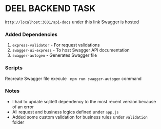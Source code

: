 # DEEL BACKEND TASK

`http://localhost:3001/api-docs` under this link Swagger is hosted

### Added Dependencies
1. `express-validator` - For request validations
1.  `swagger-ui-express` - To host Swagger API documentation
1.  `swagger-autogen` - Generates Swagger file

### Scripts
Recreate Swagger file execute ` npm run swagger-autogen` command 

### Notes

- I had to update sqlite3 dependency to the most recent version because of an error
- All request and business logics defined under `app.js`
- Added some custom validation for business rules under `validation` folder
